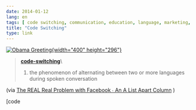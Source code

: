 ```yaml
---
date: 2014-01-12
lang: en
tags: [ code switching, communication, education, language, marketing, obama, people ]
title: "Code Switching"
type: link
---
```


[![Obama
Greeting](tumblr_mzal5hroNq1qz82meo1_400.gif){width="400"
height="296"}](http://en.wikipedia.org/wiki/Code-switching)

> **[code-switching](http://en.wikipedia.org/wiki/Code-switching)**\
> 1. the phenomenon of alternating between two or more languages during
> spoken conversation

(via [The REAL Real Problem with Facebook ∙ An A List Apart
Column](http://alistapart.com/column/the-real-real-problem-with-facebook)
)

[code
